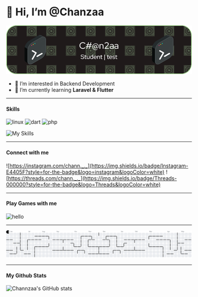 # 👋 Hi, I’m @Chanzaa 
![banner](img/github-header-image.png)
- 👀 I’m interested in Backend Development
- 🌱 I’m currently learning **Laravel & Flutter**

<hr>

#### Skills



![linux](https://img.shields.io/badge/Linux-FCC624?style=for-the-badge&logo=linux&logoColor=black
) ![dart](https://img.shields.io/badge/Dart-0175C2?style=for-the-badge&logo=dart&logoColor=white
) ![php](https://img.shields.io/badge/PHP-777BB4?style=for-the-badge&logo=php&logoColor=white
)



![My Skills](https://skillicons.dev/icons?i=linux,flutter,laravel,)

<hr>

#### Connect with me 

![https://instagram.com/chann._._](https://img.shields.io/badge/Instagram-E4405F?style=for-the-badge&logo=instagram&logoColor=white) ![https://threads.com/chann._._](https://img.shields.io/badge/Threads-000000?style=for-the-badge&logo=Threads&logoColor=white)

<hr>

#### Play Games with me

![hello](https://media4.giphy.com/media/v1.Y2lkPTc5MGI3NjExeDJ3eXhjZjF4YWloMWpwNzduYTUxcjV6Z2NodXM4MWI4NWZqZ212byZlcD12MV9pbnRlcm5hbF9naWZfYnlfaWQmY3Q9Zw/3oz8xA9gtnyVDPZJHW/giphy.gif)



<hr>

<picture>
  <source media="(prefers-color-scheme: dark)" srcset="https://raw.githubusercontent.com/Chanzaa/Chanzaa/output/pacman-contribution-graph-dark.svg">
  <source media="(prefers-color-scheme: light)" srcset="https://raw.githubusercontent.com/Chanzaa/Chanzaa/output/pacman-contribution-graph.svg">
  <img alt="pacman contribution graph" src="https://raw.githubusercontent.com/Chanzaa/Chanzaa/output/pacman-contribution-graph.svg">
</picture>


<hr>

#### My Github Stats

![Channzaa's GitHub stats](https://github-readme-stats.vercel.app/api?username=Chanzaa&show_icons=true&theme=radical)


